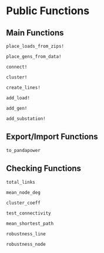 # Public Functions

## Main Functions

```@docs
place_loads_from_zips!

place_gens_from_data!

connect!

cluster!

create_lines!

add_load!

add_gen!

add_substation!
```

## Export/Import Functions

```@docs
to_pandapower
```

## Checking Functions

```@docs
total_links

mean_node_deg

cluster_coeff

test_connectivity

mean_shortest_path

robustness_line

robustness_node
```

